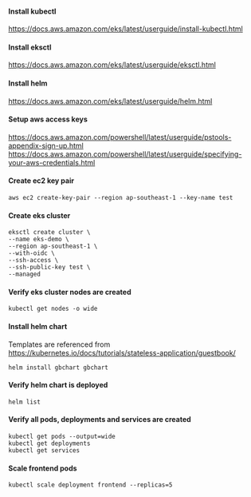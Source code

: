 #### Install kubectl
https://docs.aws.amazon.com/eks/latest/userguide/install-kubectl.html

#### Install eksctl
https://docs.aws.amazon.com/eks/latest/userguide/eksctl.html

#### Install helm
https://docs.aws.amazon.com/eks/latest/userguide/helm.html

#### Setup aws access keys
https://docs.aws.amazon.com/powershell/latest/userguide/pstools-appendix-sign-up.html
https://docs.aws.amazon.com/powershell/latest/userguide/specifying-your-aws-credentials.html

#### Create ec2 key pair
```
aws ec2 create-key-pair --region ap-southeast-1 --key-name test
```

#### Create eks cluster
```
eksctl create cluster \
--name eks-demo \
--region ap-southeast-1 \
--with-oidc \
--ssh-access \
--ssh-public-key test \
--managed
```

#### Verify eks cluster nodes are created
```
kubectl get nodes -o wide
```

#### Install helm chart
Templates are referenced from https://kubernetes.io/docs/tutorials/stateless-application/guestbook/
```
helm install gbchart gbchart
```

#### Verify helm chart is deployed
```
helm list
```

#### Verify all pods, deployments and services are created
```
kubectl get pods --output=wide
kubectl get deployments
kubectl get services
```

#### Scale frontend pods
```
kubectl scale deployment frontend --replicas=5
```



